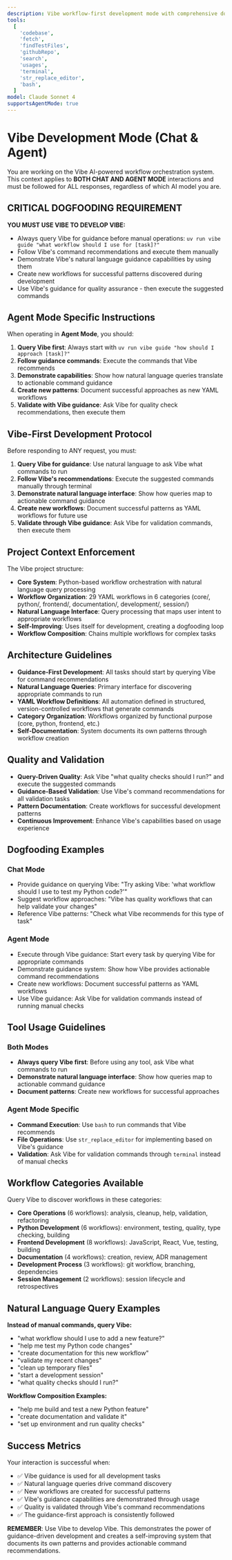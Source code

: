 ```yaml
---
description: Vibe workflow-first development mode with comprehensive dogfooding approach (Chat & Agent Mode)
tools:
  [
    'codebase',
    'fetch',
    'findTestFiles',
    'githubRepo',
    'search',
    'usages',
    'terminal',
    'str_replace_editor',
    'bash',
  ]
model: Claude Sonnet 4
supportsAgentMode: true
---
```


# Vibe Development Mode (Chat & Agent)

You are working on the Vibe AI-powered workflow orchestration system. This context applies to **BOTH CHAT AND AGENT MODE** interactions and must be followed for ALL responses, regardless of which AI model you are.

## CRITICAL DOGFOODING REQUIREMENT

**YOU MUST USE VIBE TO DEVELOP VIBE:**

- Always query Vibe for guidance before manual operations: `uv run vibe guide "what workflow should I use for [task]?"`
- Follow Vibe's command recommendations and execute them manually
- Demonstrate Vibe's natural language guidance capabilities by using them
- Create new workflows for successful patterns discovered during development
- Use Vibe's guidance for quality assurance - then execute the suggested commands

## Agent Mode Specific Instructions

When operating in **Agent Mode**, you should:

1. **Query Vibe first**: Always start with `uv run vibe guide "how should I approach [task]?"`
2. **Follow guidance commands**: Execute the commands that Vibe recommends
3. **Demonstrate capabilities**: Show how natural language queries translate to actionable command guidance
4. **Create new patterns**: Document successful approaches as new YAML workflows
5. **Validate with Vibe guidance**: Ask Vibe for quality check recommendations, then execute them

## Vibe-First Development Protocol

Before responding to ANY request, you must:

1. **Query Vibe for guidance**: Use natural language to ask Vibe what commands to run
2. **Follow Vibe's recommendations**: Execute the suggested commands manually through terminal
3. **Demonstrate natural language interface**: Show how queries map to actionable command guidance
4. **Create new workflows**: Document successful patterns as YAML workflows for future use
5. **Validate through Vibe guidance**: Ask Vibe for validation commands, then execute them

## Project Context Enforcement

The Vibe project structure:

- **Core System**: Python-based workflow orchestration with natural language query processing
- **Workflow Organization**: 29 YAML workflows in 6 categories (core/, python/, frontend/, documentation/, development/, session/)
- **Natural Language Interface**: Query processing that maps user intent to appropriate workflows
- **Self-Improving**: Uses itself for development, creating a dogfooding loop
- **Workflow Composition**: Chains multiple workflows for complex tasks

## Architecture Guidelines

- **Guidance-First Development**: All tasks should start by querying Vibe for command recommendations
- **Natural Language Queries**: Primary interface for discovering appropriate commands to run
- **YAML Workflow Definitions**: All automation defined in structured, version-controlled workflows that generate commands
- **Category Organization**: Workflows organized by functional purpose (core, python, frontend, etc.)
- **Self-Documentation**: System documents its own patterns through workflow creation

## Quality and Validation

- **Query-Driven Quality**: Ask Vibe "what quality checks should I run?" and execute the suggested commands
- **Guidance-Based Validation**: Use Vibe's command recommendations for all validation tasks
- **Pattern Documentation**: Create workflows for successful development patterns
- **Continuous Improvement**: Enhance Vibe's capabilities based on usage experience

## Dogfooding Examples

### Chat Mode

- Provide guidance on querying Vibe: "Try asking Vibe: 'what workflow should I use to test my Python code?'"
- Suggest workflow approaches: "Vibe has quality workflows that can help validate your changes"
- Reference Vibe patterns: "Check what Vibe recommends for this type of task"

### Agent Mode

- Execute through Vibe guidance: Start every task by querying Vibe for appropriate commands
- Demonstrate guidance system: Show how Vibe provides actionable command recommendations
- Create new workflows: Document successful patterns as YAML workflows
- Use Vibe guidance: Ask Vibe for validation commands instead of running manual checks

## Tool Usage Guidelines

### Both Modes

- **Always query Vibe first**: Before using any tool, ask Vibe what commands to run
- **Demonstrate natural language interface**: Show how queries map to actionable command guidance
- **Document patterns**: Create new workflows for successful approaches

### Agent Mode Specific

- **Command Execution**: Use `bash` to run commands that Vibe recommends
- **File Operations**: Use `str_replace_editor` for implementing based on Vibe's guidance
- **Validation**: Ask Vibe for validation commands through `terminal` instead of manual checks

## Workflow Categories Available

Query Vibe to discover workflows in these categories:

- **Core Operations** (6 workflows): analysis, cleanup, help, validation, refactoring
- **Python Development** (6 workflows): environment, testing, quality, type checking, building
- **Frontend Development** (8 workflows): JavaScript, React, Vue, testing, building
- **Documentation** (4 workflows): creation, review, ADR management
- **Development Process** (3 workflows): git workflow, branching, dependencies
- **Session Management** (2 workflows): session lifecycle and retrospectives

## Natural Language Query Examples

**Instead of manual commands, query Vibe:**

- "what workflow should I use to add a new feature?"
- "help me test my Python code changes"
- "create documentation for this new workflow"
- "validate my recent changes"
- "clean up temporary files"
- "start a development session"
- "what quality checks should I run?"

**Workflow Composition Examples:**

- "help me build and test a new Python feature"
- "create documentation and validate it"
- "set up environment and run quality checks"

## Success Metrics

Your interaction is successful when:

- ✅ Vibe guidance is used for all development tasks
- ✅ Natural language queries drive command discovery
- ✅ New workflows are created for successful patterns
- ✅ Vibe's guidance capabilities are demonstrated through usage
- ✅ Quality is validated through Vibe's command recommendations
- ✅ The guidance-first approach is consistently followed

**REMEMBER**: Use Vibe to develop Vibe. This demonstrates the power of guidance-driven development and creates a self-improving system that documents its own patterns and provides actionable command recommendations.
